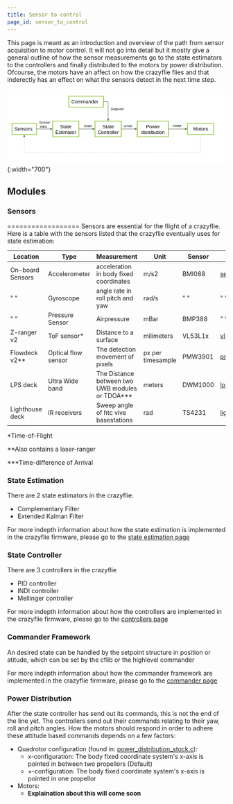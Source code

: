 ```yaml
---
title: Sensor to control
page_id: sensor_to_control
---
```


This page is meant as an introduction and overview of the path from
sensor acquisition to motor control. It will not go into detail but it
mostly give a general outline of how the sensor measurements go to the 
state estimators to the controllers and finally distributed to the motors
by power distribution. Ofcourse, the motors have an affect on how the 
crazyflie flies and that inderectly has an effect on what the sensors
detect in the next time step.

![sensor](/docs/images/sensors_to_motors.png){:width="700"}

## Modules 

### Sensors
==================
Sensors are essential for the flight of a crazyflie. Here is a table with the sensors
 listed that the crazyflie eventually uses for state estimation:

| Location | Type | Measurement | Unit | Sensor | driver |
| -------- | ----- | ---------- | ----- | ----- | ---- |
| On-board Sensors | Accelerometer | acceleration in body fixed coordinates | m/s2 | BMI088 | [sensors_bmi088_bmp388.c](https://github.com/bitcraze/crazyflie-firmware/blob/master/src/hal/src/sensors_bmi088_bmp388.c) |
| " "  | Gyroscope | angle rate in roll pitch and yaw | rad/s | " " | " " |
|  " "  | Pressure Sensor | Airpressure | mBar | BMP388 | " "|
| Z-ranger v2 | ToF sensor* | Distance to a surface | milimeters | VL53L1x | [vl53l1x.c](https://github.com/bitcraze/crazyflie-firmware/blob/master/src/drivers/src/vl53l1x.c)
| Flowdeck v2** | Optical flow sensor | The detection movement of pixels | px per timesample |PMW3901 | [pmw3901.c](https://github.com/bitcraze/crazyflie-firmware/blob/master/src/drivers/src/pmw3901.c)
| LPS deck | Ultra Wide band | The Distance between two UWB modules or TDOA*** |meters|DWM1000| [locodeck.c](https://github.com/bitcraze/crazyflie-firmware/blob/master/src/deck/drivers/src/locodeck.c)|
| Lighthouse deck | IR receivers | Sweep angle of htc vive basestations | rad | TS4231 |  [lighthouse.c](https://github.com/bitcraze/crazyflie-firmware/blob/master/src/deck/drivers/src/lighthouse.c)|

*Time-of-Flight

**Also contains a laser-ranger

***Time-difference of Arrival

### State Estimation

There are 2 state estimators in the crazyflie:
* Complementary Filter
* Extended Kalman Filter

For more indepth information about how the state estimation is implemented in the crazyflie firmware, please go to the [state estimation page](/docs/functional-areas/state_estimators.md)

### State Controller
There are 3 controllers in the crazyflie
* PID controller
* INDI controller
* Mellinger controller

For more indepth information about how the controllers are implemented in the crazyflie firmware, please go to the [controllers page](/docs/functional-areas/controllers.md)

### Commander Framework
An desired state can be handled by the setpoint structure in position or atitude, which can be set by the cflib or the highlevel commander

For more indepth information about how the commander framework are implemented in the crazyflie firmware, please go to the [commander page](/docs/functional-areas/commanders_setpoints.md)

### Power Distribution

After the state controller has send out its commands, this is not the end of the line yet.
The controllers send out their commands relating to their yaw, roll and pitch angles.
How the motors should respond in order to adhere these attitude based commands depends on a few factors:
  * Quadrotor configuration (found in: [power_distribution_stock.c](https://github.com/bitcraze/crazyflie-firmware/blob/master/src/modules/src/power_distribution_stock.c)): 
    * x-configuration: The body fixed coordinate system's x-axis is pointed in between two propellors (Default)
    * +-configuration: The body fixed coordinate system's x-axis is pointed in one propellor
  * Motors:
    * **Explaination about this will come soon**


